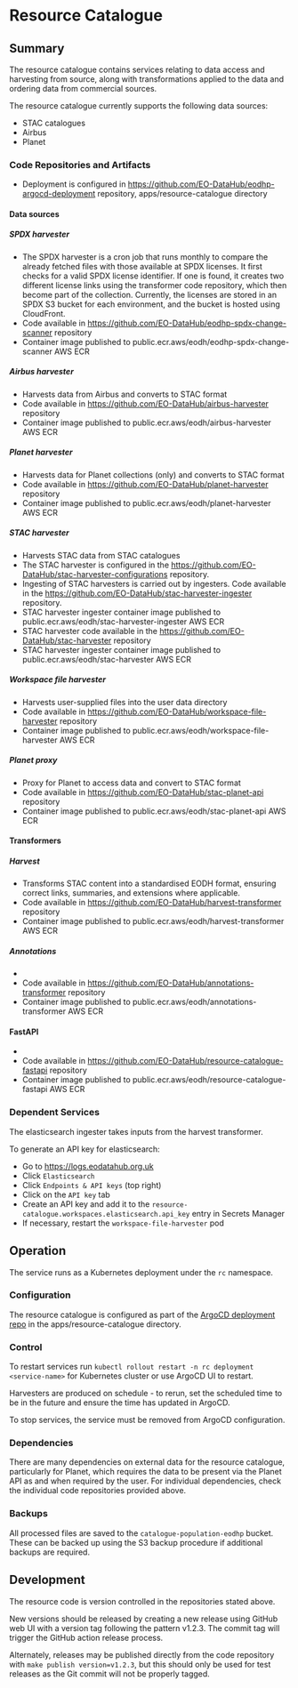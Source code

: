 # Resource Catalogue

## Summary

The resource catalogue contains services relating to data access and harvesting from source, along with transformations applied to the data and ordering data from commercial sources.

The resource catalogue currently supports the following data sources:

- STAC catalogues
- Airbus
- Planet


### Code Repositories and Artifacts

- Deployment is configured in https://github.com/EO-DataHub/eodhp-argocd-deployment repository, apps/resource-catalogue directory

#### Data sources

##### SPDX harvester
- The SPDX harvester is a cron job that runs monthly to compare the already fetched files with those available at SPDX licenses. It first checks for a valid SPDX license identifier. If one is found, it creates two different license links using the transformer code repository, which then become part of the collection. Currently, the licenses are stored in an SPDX S3 bucket for each environment, and the bucket is hosted using CloudFront.
- Code available in https://github.com/EO-DataHub/eodhp-spdx-change-scanner repository
- Container image published to public.ecr.aws/eodh/eodhp-spdx-change-scanner AWS ECR

##### Airbus harvester
- Harvests data from Airbus and converts to STAC format
- Code available in https://github.com/EO-DataHub/airbus-harvester repository
- Container image published to public.ecr.aws/eodh/airbus-harvester AWS ECR

##### Planet harvester
- Harvests data for Planet collections (only) and converts to STAC format
- Code available in https://github.com/EO-DataHub/planet-harvester repository
- Container image published to public.ecr.aws/eodh/planet-harvester AWS ECR

##### STAC harvester
- Harvests STAC data from STAC catalogues
- The STAC harvester is configured in the https://github.com/EO-DataHub/stac-harvester-configurations repository. 
- Ingesting of STAC harvesters is carried out by ingesters. Code available in the https://github.com/EO-DataHub/stac-harvester-ingester repository.
- STAC harvester ingester container image published to public.ecr.aws/eodh/stac-harvester-ingester AWS ECR
- STAC harvester code available in the https://github.com/EO-DataHub/stac-harvester repository
- STAC harvester ingester container image published to public.ecr.aws/eodh/stac-harvester AWS ECR

##### Workspace file harvester
- Harvests user-supplied files into the user data directory
- Code available in https://github.com/EO-DataHub/workspace-file-harvester repository
- Container image published to public.ecr.aws/eodh/workspace-file-harvester AWS ECR

##### Planet proxy
- Proxy for Planet to access data and convert to STAC format
- Code available in https://github.com/EO-DataHub/stac-planet-api repository
- Container image published to public.ecr.aws/eodh/stac-planet-api AWS ECR


#### Transformers

##### Harvest
- Transforms STAC content into a standardised EODH format, ensuring correct links, summaries, and extensions where applicable.
- Code available in https://github.com/EO-DataHub/harvest-transformer repository
- Container image published to public.ecr.aws/eodh/harvest-transformer AWS ECR

##### Annotations
- 
- Code available in https://github.com/EO-DataHub/annotations-transformer repository
- Container image published to public.ecr.aws/eodh/annotations-transformer AWS ECR


#### FastAPI
- 
- Code available in https://github.com/EO-DataHub/resource-catalogue-fastapi repository
- Container image published to public.ecr.aws/eodh/resource-catalogue-fastapi AWS ECR


### Dependent Services

The elasticsearch ingester takes inputs from the harvest transformer. 

To generate an API key for elasticsearch:

- Go to https://logs.eodatahub.org.uk
- Click `Elasticsearch`
- Click `Endpoints & API keys` (top right)
- Click on the `API key` tab
- Create an API key and add it to the `resource-catalogue.workspaces.elasticsearch.api_key` entry in Secrets Manager
- If necessary, restart the `workspace-file-harvester` pod


## Operation

The service runs as a Kubernetes deployment under the `rc` namespace.


### Configuration

The resource catalogue is configured as part of the [ArgoCD deployment repo](https://github.com/EO-DataHub/eodhp-argocd-deployment) in the apps/resource-catalogue directory.


### Control

To restart services run `kubectl rollout restart -n rc deployment <service-name>` for Kubernetes cluster or use ArgoCD UI to restart.

Harvesters are produced on schedule - to rerun, set the scheduled time to be in the future and ensure the time has updated in ArgoCD.

To stop services, the service must be removed from ArgoCD configuration.


### Dependencies

There are many dependencies on external data for the resource catalogue, particularly for Planet, which requires the data to be present via the Planet API as and when required by the user. For individual dependencies, check the individual code repositories provided above.


### Backups

All processed files are saved to the `catalogue-population-eodhp` bucket. These can be backed up using the S3 backup procedure if additional backups are required. 


## Development

The resource code is version controlled in the repositories stated above.

New versions should be released by creating a new release using GitHub web UI with a version tag following the pattern v1.2.3. The commit tag will trigger the GitHub action release process.

Alternately, releases may be published directly from the code repository with `make publish version=v1.2.3`, but this should only be used for test releases as the Git commit will not be properly tagged.
